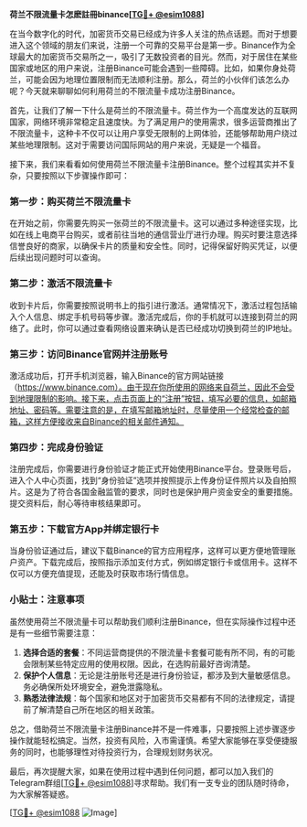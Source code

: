 **荷兰不限流量卡怎麽註冊binance[[TG💪+ @esim1088](https://t.me/s/esim1088)]**

在当今数字化的时代，加密货币交易已经成为许多人关注的热点话题。而对于想要进入这个领域的朋友们来说，注册一个可靠的交易平台是第一步。Binance作为全球最大的加密货币交易所之一，吸引了无数投资者的目光。然而，对于居住在某些国家或地区的用户来说，注册Binance可能会遇到一些障碍。比如，如果你身处荷兰，可能会因为地理位置限制而无法顺利注册。那么，荷兰的小伙伴们该怎么办呢？今天就来聊聊如何利用荷兰的不限流量卡成功注册Binance。

首先，让我们了解一下什么是荷兰的不限流量卡。荷兰作为一个高度发达的互联网国家，网络环境非常稳定且速度快。为了满足用户的使用需求，很多运营商推出了不限流量卡，这种卡不仅可以让用户享受无限制的上网体验，还能够帮助用户绕过某些地理限制。这对于需要访问国际网站的用户来说，无疑是一个福音。

接下来，我们来看看如何使用荷兰不限流量卡注册Binance。整个过程其实并不复杂，只要按照以下步骤操作即可：

### 第一步：购买荷兰不限流量卡

在开始之前，你需要先购买一张荷兰的不限流量卡。这可以通过多种途径实现，比如在线上电商平台购买，或者前往当地的通信营业厅进行办理。购买时要注意选择信誉良好的商家，以确保卡片的质量和安全性。同时，记得保留好购买凭证，以便后续出现问题时可以查询。

### 第二步：激活不限流量卡

收到卡片后，你需要按照说明书上的指引进行激活。通常情况下，激活过程包括输入个人信息、绑定手机号码等步骤。激活完成后，你的手机就可以连接到荷兰的网络了。此时，你可以通过查看网络设置来确认是否已经成功切换到荷兰的IP地址。

### 第三步：访问Binance官网并注册账号

激活成功后，打开手机浏览器，输入Binance的官方网站链接（https://www.binance.com）。由于现在你所使用的网络来自荷兰，因此不会受到地理限制的影响。接下来，点击页面上的“注册”按钮，填写必要的信息，如邮箱地址、密码等。需要注意的是，在填写邮箱地址时，尽量使用一个经常检查的邮箱，这样方便接收来自Binance的相关邮件通知。

### 第四步：完成身份验证

注册完成后，你需要进行身份验证才能正式开始使用Binance平台。登录账号后，进入个人中心页面，找到“身份验证”选项并按照提示上传身份证件照片以及自拍照片。这是为了符合各国金融监管的要求，同时也是保护用户资金安全的重要措施。提交资料后，耐心等待审核结果即可。

### 第五步：下载官方App并绑定银行卡

当身份验证通过后，建议下载Binance的官方应用程序，这样可以更方便地管理账户资产。下载完成后，按照指示添加支付方式，例如绑定银行卡或信用卡。这样不仅可以方便充值提现，还能及时获取市场行情信息。

### 小贴士：注意事项

虽然使用荷兰不限流量卡可以帮助我们顺利注册Binance，但在实际操作过程中还是有一些细节需要注意：

1. **选择合适的套餐**：不同运营商提供的不限流量卡套餐可能有所不同，有的可能会限制某些特定应用的使用权限。因此，在选购前最好咨询清楚。
2. **保护个人信息**：无论是注册账号还是进行身份验证，都涉及到大量敏感信息。务必确保所处环境安全，避免泄露隐私。
3. **熟悉法律法规**：每个国家和地区对于加密货币交易都有不同的法律规定，请提前了解清楚自己所在地区的相关政策。

总之，借助荷兰不限流量卡注册Binance并不是一件难事，只要按照上述步骤逐步操作就能轻松搞定。当然，投资有风险，入市需谨慎。希望大家能够在享受便捷服务的同时，也能够理性对待投资行为，合理规划财务状况。

最后，再次提醒大家，如果在使用过程中遇到任何问题，都可以加入我们的Telegram群组[[TG💪+ @esim1088](https://t.me/s/esim1088)]寻求帮助。我们有一支专业的团队随时待命，为大家解答疑惑。

[[TG💪+ @esim1088](https://t.me/s/esim1088) ![Image](https://i.postimg.cc/4NQfJmqS/Snipaste-2025-05-13-00-14-12.png)]